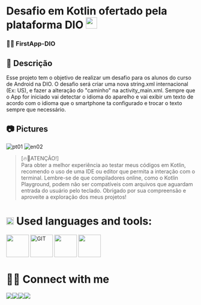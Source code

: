 #   Desafio em Kotlin ofertado pela plataforma DIO </a><img src="https://media.giphy.com/media/WUlplcMpOCEmTGBtBW/giphy.gif" width="30">

### 👨‍💻 FirstApp-DIO

## 📃 Descrição
Esse projeto tem o objetivo de realizar um desafio para os alunos do curso de Android na DIO.
O desafio será criar uma nova string.xml internacional (Ex: US), e fazer a alteração do "caminho" na activity_main.xml. Sempre que o App for iniciado vai detectar o idioma do aparelho
e vai exibir um texto de acordo com o idioma que o smartphone ta configurado e trocar o texto sempre que necessário.

## 📷 Pictures
![pt01](https://github.com/applephoria/MyFirstApp-DIO/assets/127143564/685e38c2-47ea-4f23-8796-06d3bba8f1d4)
![en02](https://github.com/applephoria/MyFirstApp-DIO/assets/127143564/80965e74-82f3-4a02-bab6-075cbf1e8b85)




> [🔥😬ATENÇÃO!]\
> Para obter a melhor experiência ao testar meus códigos em Kotlin, recomendo o uso de uma IDE ou editor que permita a interação com o terminal. Lembre-se de que compiladores online, como o Kotlin Playground, podem não ser compatíveis com arquivos que aguardam entrada do usuário pelo teclado. Obrigado por sua compreensão e aproveite a exploração dos meus projetos!

# <img src = "https://media1.giphy.com/media/JZ40cnfnN11KycrvMF/giphy.gif?cid=ecf05e47a0n3gi1bfqntqmob8g9aid1oyj2wr3ds3mg700bl&rid=giphy.gif" width = '20' /> Used languages and tools:

<p align="left">
  <!-- Linguagens -->
      <img src=https://www.vectorlogo.zone/logos/kotlinlang/kotlinlang-icon.svg width="60"/>
      <img src="https://www.vectorlogo.zone/logos/git-scm/git-scm-icon.svg" alt="GIT" width="60" height="60"/>
      <img src="https://upload.wikimedia.org/wikipedia/commons/thumb/9/95/Android_Studio_Icon_3.6.svg/512px-Android_Studio_Icon_3.6.svg.png?20210301045217" width="60"/>
      <img src="https://www.vectorlogo.zone/logos/jetbrains/jetbrains-icon.svg" width="60"/>
 <p/>

# 🙋‍♂️ Connect with me
<table>
  <tr>
    <a target="_blank" href="https://keepo.io/marcelflorentino/"><img src="https://img.shields.io/badge/-WEB-FF4088?style=for-the-badge&logo=Hugo&logoColor=white"></img></a>
    <a href="https://www.linkedin.com/in/marcelflorentino/"><img src="https://img.shields.io/badge/linkedin-0077B5.svg?style=for-the-badge&logo=linkedin&logoColor=white"/></a>
    <a href="https://www.instagram.com/applephoria/" target="_blank"><img src="https://img.shields.io/badge/-Instagram-%23E4405F?style=for-the-badge&logo=instagram&logoColor=white" target="_blank"></a>
    <!-- <a href="https://discord.gg/applephoria" target="_blank"><img src="https://img.shields.io/badge/Discord-7289DA?style=for-the-badge&logo=discord&logoColor=white" target="_blank"></a> -->
    <a href="mailto:marcelsflorentino@gmail.com"><img src="https://img.shields.io/badge/-Gmail-%23333?style=for-the-badge&logo=gmail&logoColor=white" target="_blank"></a>
  </<tr> 
 </table>
